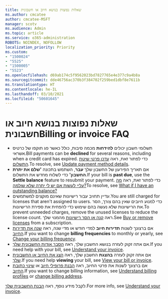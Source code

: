 ```yaml
---
title: שאלות נפוצות בנושא חיוב או חשבונית
ms.author: cmcatee
author: cmcatee-MSFT
manager: scotv
ms.audience: Admin
ms.topic: article
ms.service: o365-administration
ROBOTS: NOINDEX, NOFOLLOW
localization_priority: Priority
ms.custom:
- "1500024"
- "5525"
- "1500005"
- "5523"
ms.openlocfilehash: d69ab174c5f9562023bd7827765e4e377c9a4b8a
ms.sourcegitcommit: dde46756ac370b3f384702f259bed1dbf8e7611b
ms.translationtype: HT
ms.contentlocale: he-IL
ms.lasthandoff: 03/10/2021
ms.locfileid: "50601645"
---
```

# <a name="billing-or-invoice-faq"></a><span data-ttu-id="23bbb-102">שאלות נפוצות בנושא חיוב או חשבונית</span><span class="sxs-lookup"><span data-stu-id="23bbb-102">Billing or invoice FAQ</span></span>

- <span data-ttu-id="23bbb-103">תשלומי חשבון יכולים **להידחות** מכמה סיבות, כולל כאשר פג תוקפו של כרטיס אשראי.</span><span class="sxs-lookup"><span data-stu-id="23bbb-103">Bill payments can be **declined** for several reasons, including when a credit card has expired.</span></span> <span data-ttu-id="23bbb-104">כדי לפתור זאת, ראה [עדכן פרטי שיטת התשלום](https://docs.microsoft.com/microsoft-365/commerce/billing-and-payments/manage-payment-methods#update-payment-method-details).</span><span class="sxs-lookup"><span data-stu-id="23bbb-104">To resolve, see [Update payment method details](https://docs.microsoft.com/microsoft-365/commerce/billing-and-payments/manage-payment-methods#update-payment-method-details).</span></span>
- <span data-ttu-id="23bbb-105">אם תאריך הפירעון של החשבון שלך **עבר**, השתמש בתכונה **'שלם את יתרת החשבון'** כדי לשלוח מחדש את התשלום.</span><span class="sxs-lookup"><span data-stu-id="23bbb-105">If your bill is **past due**, use the **Settle balance** feature to resubmit your payment.</span></span> <span data-ttu-id="23bbb-106">כדי לפתור זאת, ראה [מה עליי לעשות אם יש לי יתרה שלא שולמה?](https://docs.microsoft.com/microsoft-365/commerce/billing-and-payments/pay-for-your-subscription#what-if-i-have-an-outstanding-balance)</span><span class="sxs-lookup"><span data-stu-id="23bbb-106">To resolve, see [What if I have an outstanding balance?](https://docs.microsoft.com/microsoft-365/commerce/billing-and-payments/pay-for-your-subscription#what-if-i-have-an-outstanding-balance)</span></span>
- <span data-ttu-id="23bbb-107">עדיין תחויב עבור רישיונות שאינם מוקצים למשתמשים.</span><span class="sxs-lookup"><span data-stu-id="23bbb-107">You are still charged for licenses that aren't assigned to users.</span></span> <span data-ttu-id="23bbb-108">כדי למנוע חיובים שאין בהם צורך, הסר את הרישיונות שלא נעשה בהם שימוש כדי להפחית את ספירת הרישיונות.</span><span class="sxs-lookup"><span data-stu-id="23bbb-108">To prevent unneeded charges, remove the unused licenses to reduce the license count.</span></span> <span data-ttu-id="23bbb-109">ראה [קנה או הסר רישיונות](https://docs.microsoft.com/microsoft-365/commerce/licenses/buy-licenses) מהמנוי שלך.</span><span class="sxs-lookup"><span data-stu-id="23bbb-109">See [Buy or remove licenses](https://docs.microsoft.com/microsoft-365/commerce/licenses/buy-licenses) from a subscription.</span></span>
- <span data-ttu-id="23bbb-110">אם ברצונך לשנות **תדירות חיוב** למדי חודש או מדי שנה, ראה [שנה את תדירות החיוב](https://docs.microsoft.com/microsoft-365/commerce/billing-and-payments/change-payment-frequency).</span><span class="sxs-lookup"><span data-stu-id="23bbb-110">If you want to change **billing frequencies** to monthly or yearly, see [Change your billing frequency](https://docs.microsoft.com/microsoft-365/commerce/billing-and-payments/change-payment-frequency).</span></span>
- <span data-ttu-id="23bbb-111">אם אתה זקוק לעזרה בנושא החשבון שלך, ראה [הסבר אודות החשבונית שלך](https://docs.microsoft.com/microsoft-365/commerce/billing-and-payments/understand-your-invoice2).</span><span class="sxs-lookup"><span data-stu-id="23bbb-111">If you need help with your bill, see [Understand your invoice](https://docs.microsoft.com/microsoft-365/commerce/billing-and-payments/understand-your-invoice2).</span></span>
- <span data-ttu-id="23bbb-112">אם אתה זקוק לעזרה **בהצגת** החשבון שלך, ראה [הצג את החיוב או החשבונית שלך](https://docs.microsoft.com/microsoft-365/commerce/billing-and-payments/view-your-bill-or-invoice).</span><span class="sxs-lookup"><span data-stu-id="23bbb-112">If you need help **viewing** your bill, see [View your bill or invoice](https://docs.microsoft.com/microsoft-365/commerce/billing-and-payments/view-your-bill-or-invoice).</span></span>
- <span data-ttu-id="23bbb-113">אם ברצונך לשנות את פרטי החיוב, ראה [הבנת פרופילי חיוב](https://docs.microsoft.com/microsoft-365/commerce/billing-and-payments/manage-billing-profiles) או [שינוי כתובת החיוב](https://docs.microsoft.com/microsoft-365/commerce/billing-and-payments/change-your-billing-addresses).</span><span class="sxs-lookup"><span data-stu-id="23bbb-113">If you want to change billing information, see [Understand billing profiles](https://docs.microsoft.com/microsoft-365/commerce/billing-and-payments/manage-billing-profiles) or [change billing address](https://docs.microsoft.com/microsoft-365/commerce/billing-and-payments/change-your-billing-addresses).</span></span>

<span data-ttu-id="23bbb-114">לקבל מידע נוסף, ראה [הבנת החשבונית שלך](https://docs.microsoft.com/microsoft-365/commerce/billing-and-payments/understand-your-invoice2).</span><span class="sxs-lookup"><span data-stu-id="23bbb-114">For more info, see [Understand your invoice](https://docs.microsoft.com/microsoft-365/commerce/billing-and-payments/understand-your-invoice2).</span></span>
